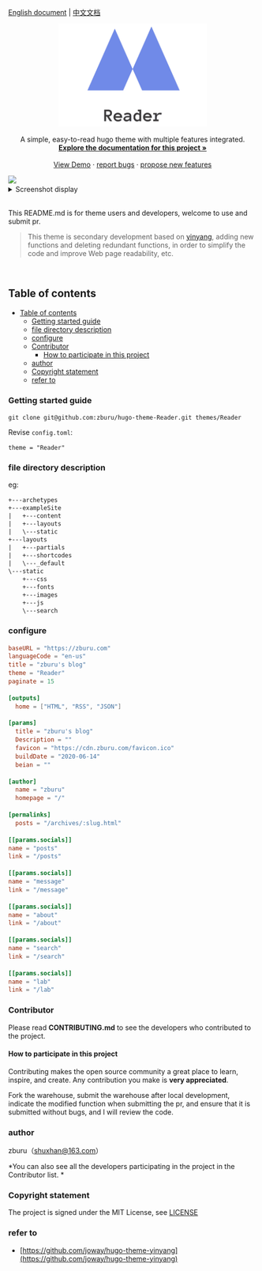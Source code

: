 [English document](./README.md) | [中文文档](./README_zh.md)

<p align="center">
  <a href="https://github.com/zburu/hugo-theme-Reader/">
    <img src="images/logo.png" alt="Logo" width="300">
  </a>
  <p align="center">
  A simple, easy-to-read hugo theme with multiple features integrated.
    <br />
    <a href="https://github.com/zburu/hugo-theme-Reader"><strong>Explore the documentation for this project »</strong></a>
    <br />
    <br />
    <a href="https://hugo-theme-reader.vercel.app/" target="_blank">View Demo</a>
    ·
    <a href="https://github.com/zburu/hugo-theme-Reader/issues">report bugs</a>
    ·
    <a href="https://github.com/zburu/hugo-theme-Reader/issues">propose new features</a>
  </p>

</p>

<img src="https://count.zburu.com/get/?name=hugo-theme-Reader">

<details>
<summary>Screenshot display</summary>
<img src="https://cdn.staticaly.com/gh/zburu/pic-cdn@main/20221110/image.1b5c792ko41s.jpg">
</details>
<br>

This README.md is for theme users and developers, welcome to use and submit pr.

> This theme is secondary development based on [yinyang](https://github.com/joway/hugo-theme-yinyang), adding new functions and deleting redundant functions, in order to simplify the code and improve Web page readability, etc.

![]()
 
## Table of contents

- [Table of contents](#table-of-contents)
  - [Getting started guide](#getting-started-guide)
  - [file directory description](#file-directory-description)
  - [configure](#configure)
  - [Contributor](#contributor)
    - [How to participate in this project](#how-to-participate-in-this-project)
  - [author](#author)
  - [Copyright statement](#copyright-statement)
  - [refer to](#refer-to)

### Getting started guide

```shell
git clone git@github.com:zburu/hugo-theme-Reader.git themes/Reader
```

Revise `config.toml`:

```
theme = "Reader"
```


### file directory description
eg:

```shell
+---archetypes
+---exampleSite
|   +---content
|   +---layouts
|   \---static
+---layouts
|   +---partials
|   +---shortcodes
|   \---_default
\---static
    +---css
    +---fonts
    +---images
    +---js
    \---search
```

### configure 

```toml
baseURL = "https://zburu.com"
languageCode = "en-us"
title = "zburu's blog"
theme = "Reader"
paginate = 15

[outputs]
  home = ["HTML", "RSS", "JSON"]

[params]
  title = "zburu's blog"
  Description = ""
  favicon = "https://cdn.zburu.com/favicon.ico"
  buildDate = "2020-06-14"
  beian = ""

[author]
  name = "zburu"
  homepage = "/"

[permalinks]
  posts = "/archives/:slug.html"

[[params.socials]]
name = "posts"
link = "/posts"

[[params.socials]]
name = "message"
link = "/message"

[[params.socials]]
name = "about"
link = "/about"

[[params.socials]]
name = "search"
link = "/search"

[[params.socials]]
name = "lab"
link = "/lab"
```


### Contributor

Please read **CONTRIBUTING.md** to see the developers who contributed to the project.

#### How to participate in this project

Contributing makes the open source community a great place to learn, inspire, and create. Any contribution you make is **very appreciated**.

Fork the warehouse, submit the warehouse after local development, indicate the modified function when submitting the pr, and ensure that it is submitted without bugs, and I will review the code.


### author

zburu（shuxhan@163.com）

*You can also see all the developers participating in the project in the Contributor list. *

### Copyright statement

The project is signed under the MIT License, see [LICENSE](https://github.com/zburu/hugo-theme-Reader/blob/main/LICENSE)

### refer to

- [https://github.com/joway/hugo-theme-yinyang](https://github.com/joway/hugo-theme-yinyang)



